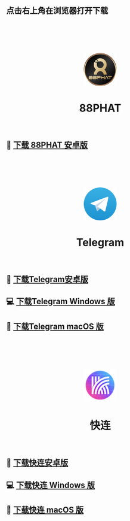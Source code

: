 ## 点击右上角在浏览器打开下载

<br />
<br />
<br />
<br />

<p align="center">
  <img src="./assets/app_logo.png" height="88" />
</p>
<h1 align="center">88PHAT</h1>
<br />

## 📱 [**下载 88PHAT 安卓版**](https://github.com/yilufa18866/88PHAT/releases/download/release-250520/cn88phat.release.apk)  

<br />
<br />
<br />
<br />


<p align="center">
  <img src="./assets/Telegram_logo.svg" height="88" />
</p>
<h1 align="center">Telegram</h1>
<br />

## 📱 [**下载Telegram安卓版**](https://github.com/yilufa18866/88PHAT/releases/download/release-250520/Telegram-Android.apk)  
## 💻 [**下载Telegram Windows 版**](https://github.com/yilufa18866/88PHAT/releases/download/release-250520/Telegram-Windows-x64.5.14.3.exe)  
## 🍎 [**下载Telegram macOS 版**](https://github.com/yilufa18866/88PHAT/releases/download/release-250520/Telegram-MacOS.dmg)


<br />
<br />
<br />
<br />


<p align="center">
  <img src="./assets/lets-vpn.png" height="88" />
</p>
<h1 align="center">快连</h1>
<br />

## 📱 [**下载快连安卓版**](https://github.com/yilufa18866/88PHAT/releases/download/release-250520/letsvpn-Android-2.27.1.apk)  
## 💻 [**下载快连 Windows 版**](https://github.com/yilufa18866/88PHAT/releases/download/release-250520/letsvpn-Windows-3.14.3.exe)  
## 🍎 [**下载快连 macOS 版**](https://github.com/yilufa18866/88PHAT/releases/download/release-250520/letsvpn-.MacOS-2.10.5.dmg)